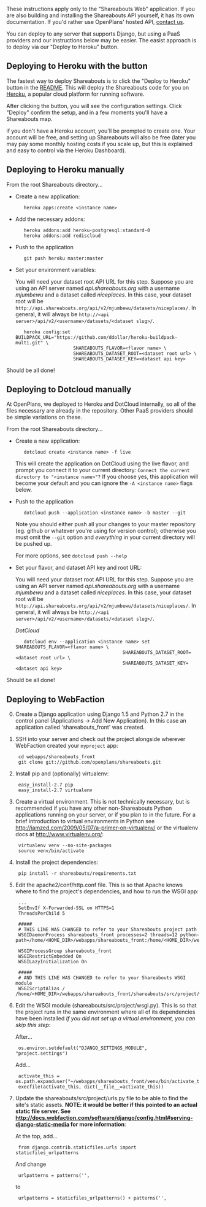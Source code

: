 These instructions apply only to the "Shareabouts Web" application.
If you are also building and installing the Shareabouts API yourself,
it has its own documentation. If you'd rather use OpenPlans' hosted API, [contact us](api.shareabouts.org).

You can deploy to any server that supports Django, but using a PaaS providers and our instructions below may be easier. The easist approach is to deploy via our "Deploy to Heroku" button.

Deploying to Heroku with the button
----------------------------

The fastest way to deploy Shareabouts is to click the "Deploy to Heroku" button in the [README](https://github.com/openplans/shareabouts#shareabouts-). This will deploy the Shareabouts code for you on [Heroku](https://heroku.com), a popular cloud platform for running software. 

After clicking the button, you will see the configuration settings. Click "Deploy" confirm the setup, and in a few moments you'll have a Shareabouts map. 

if you don't have a Heroku account, you'll be prompted to create one. Your account will be free, and setting up Shareabouts will also be free (later you may pay some monthly hosting costs if you scale up, but this is explained and easy to control via the Heroku Dashboard).


Deploying to Heroku manually
--------------------------

From the root Shareabouts directory...

* Create a new application:

         heroku apps:create <instance name>

* Add the necessary addons:

         heroku addons:add heroku-postgresql:standard-0
         heroku addons:add rediscloud

* Push to the application

         git push heroku master:master

* Set your environment variables:

  You will need your dataset root API URL for this step.  Suppose you are using an API server named *api.shareabouts.org* with a username *mjumbewu* and a dataset called *niceplaces*. In this case, your dataset root will be `http://api.shareabouts.org/api/v2/mjumbewu/datasets/niceplaces/`.  In general, it will always be `http://<api server>/api/v2/<username>/datasets/<dataset slug>/`.

         heroku config:set BUILDPACK_URL="https://github.com/ddollar/heroku-buildpack-multi.git" \
                           SHAREABOUTS_FLAVOR=<flavor name> \
                           SHAREABOUTS_DATASET_ROOT=<dataset root url> \
                           SHAREABOUTS_DATASET_KEY=<dataset api key>

Should be all done!

Deploying to Dotcloud manually
--------------------------

At OpenPlans, we deployed to Heroku and DotCloud internally, so all 
of the files necessary are already in the repository. Other PaaS providers should be simple
variations on these.


From the root Shareabouts directory...

* Create a new application:

         dotcloud create <instance name> -f live

  This will create the application on DotCloud using the live flavor, and prompt you connect it to your current directory: `Connect the current directory to "<instance name>"?` If you choose yes, this application will become your default and you can ignore the `-A <instance name>` flags below.

* Push to the application


         dotcloud push --application <instance name> -b master --git

  Note you should either push all your changes to your master repository (eg. github or whatever you're using for version control); otherwise you must omit the `--git` option and _everything_ in your current directory will be pushed up.

  For more options, see `dotcloud push --help`


* Set your flavor, and dataset API key and root URL:

  You will need your dataset root API URL for this step.  Suppose you are using an API server named *api.shareabouts.org* with a username *mjumbewu* and a dataset called *niceplaces*. In this case, your dataset root will be `http://api.shareabouts.org/api/v2/mjumbewu/datasets/niceplaces/`.  In general, it will always be `http://<api server>/api/v2/<username>/datasets/<dataset slug>/`.

  *DotCloud*

         dotcloud env --application <instance name> set SHAREABOUTS_FLAVOR=<flavor name> \
                                             SHAREABOUTS_DATASET_ROOT=<dataset root url> \
                                             SHAREABOUTS_DATASET_KEY=<dataset api key>


Should be all done!


Deploying to WebFaction
-----------------------

0. Create a Django application using Django 1.5 and Python 2.7 in the control panel (Applications -> Add New Application). In this case an application called 'shareabouts_front' was created.

1. SSH into your server and check out the project alongside wherever WebFaction created your `myproject` app:

        cd webapps/shareabouts_front
        git clone git://github.com/openplans/shareabouts.git

2. Install pip and (optionally) virtualenv:

        easy_install-2.7 pip
        easy_install-2.7 virtualenv

3. Create a virtual environment.  This is not technically necessary, but is recommended if you have any other non-Shareabouts Python applications running on your server, or if you plan to in the future.  For a brief introduction to virtual environments in Python see http://iamzed.com/2009/05/07/a-primer-on-virtualenv/ or the virtualenv docs at http://www.virtualenv.org/:

        virtualenv venv --no-site-packages
        source venv/bin/activate

4. Install the project dependencies:

        pip install -r shareabouts/requirements.txt

5. Edit the apache2/conf/http.conf file. This is so that Apache knows where to find the project's dependencies, and how to run the WSGI app:

        ...
        SetEnvIf X-Forwarded-SSL on HTTPS=1
        ThreadsPerChild 5

        #####
        # THIS LINE WAS CHANGED to refer to your Shareabouts project path
        WSGIDaemonProcess shareabouts_front processes=2 threads=12 python-path=/home/<HOME_DIR>/webapps/shareabouts_front:/home/<HOME_DIR>/webapps/shareabouts_front/shareabouts/src:/home/<HOME_DIR>/webapps/shareabouts_front/lib/python2.7

        WSGIProcessGroup shareabouts_front
        WSGIRestrictEmbedded On
        WSGILazyInitialization On

        #####
        # AND THIS LINE WAS CHANGED to refer to your Shareabouts WSGI module
        WSGIScriptAlias / /home/<HOME_DIR>/webapps/shareabouts_front/shareabouts/src/project/wsgi.py


6. Edit the WSGI module (shareabouts/src/project/wsgi.py).  This is so that the project runs in the same environment where all of its dependencies have been installed  *If you did not set up a virtual environment, you can skip this step*:

   After...

        os.environ.setdefault("DJANGO_SETTINGS_MODULE", "project.settings")

   Add...

        activate_this = os.path.expanduser("~/webapps/shareabouts_front/venv/bin/activate_this.py")
        execfile(activate_this, dict(__file__=activate_this))


7. Update the shareabouts/src/project/urls.py file to be able to find the site's static assets.  **NOTE: it would be better if this pointed to an actual static file server.  See http://docs.webfaction.com/software/django/config.html#serving-django-static-media for more information**:

   At the top, add...

        from django.contrib.staticfiles.urls import staticfiles_urlpatterns

   And change

        urlpatterns = patterns('',

   to

        urlpatterns = staticfiles_urlpatterns() + patterns('',
